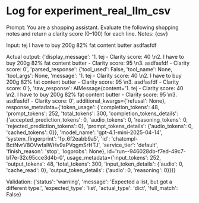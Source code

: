 # Log for experiment_real_llm_csv

Prompt: You are a shopping assistant.
Evaluate the following shopping notes and return a clarity score (0–100) for each line.
Notes:
{csv}


Input: tej
I have to buy 200g 82% fat content butter
asdfasfdf

Actual output: {'display_message': '1. tej - Clarity score: 40  \n2. I have to buy 200g 82% fat content butter - Clarity score: 95  \n3. asdfasfdf - Clarity score: 0', 'parsed_response': {'tool_used': False, 'tool_name': None, 'tool_args': None, 'message': '1. tej - Clarity score: 40  \n2. I have to buy 200g 82% fat content butter - Clarity score: 95  \n3. asdfasfdf - Clarity score: 0'}, 'raw_response': AIMessage(content='1. tej - Clarity score: 40  \n2. I have to buy 200g 82% fat content butter - Clarity score: 95  \n3. asdfasfdf - Clarity score: 0', additional_kwargs={'refusal': None}, response_metadata={'token_usage': {'completion_tokens': 48, 'prompt_tokens': 252, 'total_tokens': 300, 'completion_tokens_details': {'accepted_prediction_tokens': 0, 'audio_tokens': 0, 'reasoning_tokens': 0, 'rejected_prediction_tokens': 0}, 'prompt_tokens_details': {'audio_tokens': 0, 'cached_tokens': 0}}, 'model_name': 'gpt-4.1-mini-2025-04-14', 'system_fingerprint': 'fp_6f2eabb9a5', 'id': 'chatcmpl-BctNvrV8OVwfalWHv9aPVqgmSrHTJ', 'service_tier': 'default', 'finish_reason': 'stop', 'logprobs': None}, id='run--946028db-f7ed-49c7-b17e-32c95cce3d4b-0', usage_metadata={'input_tokens': 252, 'output_tokens': 48, 'total_tokens': 300, 'input_token_details': {'audio': 0, 'cache_read': 0}, 'output_token_details': {'audio': 0, 'reasoning': 0}})}

Validation: {'status': 'warning', 'message': 'Expected a list, but got a different type.', 'expected_type': 'list', 'actual_type': 'dict', 'full_match': False}
